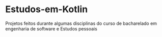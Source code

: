 # Estudos-em-Kotlin
Projetos feitos durante algumas disciplinas do curso de bacharelado em engenharia de software e Estudos pessoais 

